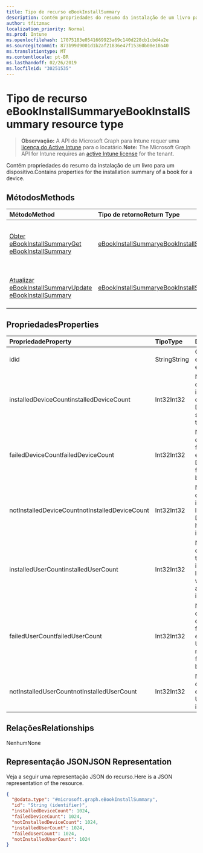 ```yaml
---
title: Tipo de recurso eBookInstallSummary
description: Contém propriedades do resumo da instalação de um livro para um dispositivo.
author: tfitzmac
localization_priority: Normal
ms.prod: Intune
ms.openlocfilehash: 17075183e0541669923a69c140d228cb1cbd4a2e
ms.sourcegitcommit: 873b99d9001d1b2af21836e47f15360b08e10a40
ms.translationtype: MT
ms.contentlocale: pt-BR
ms.lasthandoff: 02/26/2019
ms.locfileid: "30251535"
---
```

# <a name="ebookinstallsummary-resource-type"></a><span data-ttu-id="73b33-103">Tipo de recurso eBookInstallSummary</span><span class="sxs-lookup"><span data-stu-id="73b33-103">eBookInstallSummary resource type</span></span>

> <span data-ttu-id="73b33-104">**Observação:** A API do Microsoft Graph para Intune requer uma [licença do Active Intune](https://go.microsoft.com/fwlink/?linkid=839381) para o locatário.</span><span class="sxs-lookup"><span data-stu-id="73b33-104">**Note:** The Microsoft Graph API for Intune requires an [active Intune license](https://go.microsoft.com/fwlink/?linkid=839381) for the tenant.</span></span>

<span data-ttu-id="73b33-105">Contém propriedades do resumo da instalação de um livro para um dispositivo.</span><span class="sxs-lookup"><span data-stu-id="73b33-105">Contains properties for the installation summary of a book for a device.</span></span>

## <a name="methods"></a><span data-ttu-id="73b33-106">Métodos</span><span class="sxs-lookup"><span data-stu-id="73b33-106">Methods</span></span>
|<span data-ttu-id="73b33-107">Método</span><span class="sxs-lookup"><span data-stu-id="73b33-107">Method</span></span>|<span data-ttu-id="73b33-108">Tipo de retorno</span><span class="sxs-lookup"><span data-stu-id="73b33-108">Return Type</span></span>|<span data-ttu-id="73b33-109">Descrição</span><span class="sxs-lookup"><span data-stu-id="73b33-109">Description</span></span>|
|:---|:---|:---|
|[<span data-ttu-id="73b33-110">Obter eBookInstallSummary</span><span class="sxs-lookup"><span data-stu-id="73b33-110">Get eBookInstallSummary</span></span>](../api/intune-books-ebookinstallsummary-get.md)|[<span data-ttu-id="73b33-111">eBookInstallSummary</span><span class="sxs-lookup"><span data-stu-id="73b33-111">eBookInstallSummary</span></span>](../resources/intune-books-ebookinstallsummary.md)|<span data-ttu-id="73b33-112">Ler propriedades e relações de objetos de [eBookInstallSummary](../resources/intune-books-ebookinstallsummary.md).</span><span class="sxs-lookup"><span data-stu-id="73b33-112">Read properties and relationships of the [eBookInstallSummary](../resources/intune-books-ebookinstallsummary.md) object.</span></span>|
|[<span data-ttu-id="73b33-113">Atualizar eBookInstallSummary</span><span class="sxs-lookup"><span data-stu-id="73b33-113">Update eBookInstallSummary</span></span>](../api/intune-books-ebookinstallsummary-update.md)|[<span data-ttu-id="73b33-114">eBookInstallSummary</span><span class="sxs-lookup"><span data-stu-id="73b33-114">eBookInstallSummary</span></span>](../resources/intune-books-ebookinstallsummary.md)|<span data-ttu-id="73b33-115">Atualizar as propriedades de um objeto de [eBookInstallSummary](../resources/intune-books-ebookinstallsummary.md).</span><span class="sxs-lookup"><span data-stu-id="73b33-115">Update the properties of a [eBookInstallSummary](../resources/intune-books-ebookinstallsummary.md) object.</span></span>|

## <a name="properties"></a><span data-ttu-id="73b33-116">Propriedades</span><span class="sxs-lookup"><span data-stu-id="73b33-116">Properties</span></span>
|<span data-ttu-id="73b33-117">Propriedade</span><span class="sxs-lookup"><span data-stu-id="73b33-117">Property</span></span>|<span data-ttu-id="73b33-118">Tipo</span><span class="sxs-lookup"><span data-stu-id="73b33-118">Type</span></span>|<span data-ttu-id="73b33-119">Descrição</span><span class="sxs-lookup"><span data-stu-id="73b33-119">Description</span></span>|
|:---|:---|:---|
|<span data-ttu-id="73b33-120">id</span><span class="sxs-lookup"><span data-stu-id="73b33-120">id</span></span>|<span data-ttu-id="73b33-121">String</span><span class="sxs-lookup"><span data-stu-id="73b33-121">String</span></span>|<span data-ttu-id="73b33-122">Chave da entidade.</span><span class="sxs-lookup"><span data-stu-id="73b33-122">Key of the entity.</span></span>|
|<span data-ttu-id="73b33-123">installedDeviceCount</span><span class="sxs-lookup"><span data-stu-id="73b33-123">installedDeviceCount</span></span>|<span data-ttu-id="73b33-124">Int32</span><span class="sxs-lookup"><span data-stu-id="73b33-124">Int32</span></span>|<span data-ttu-id="73b33-125">Número de dispositivos que instalaram este livro com êxito.</span><span class="sxs-lookup"><span data-stu-id="73b33-125">Number of Devices that have successfully installed this book.</span></span>|
|<span data-ttu-id="73b33-126">failedDeviceCount</span><span class="sxs-lookup"><span data-stu-id="73b33-126">failedDeviceCount</span></span>|<span data-ttu-id="73b33-127">Int32</span><span class="sxs-lookup"><span data-stu-id="73b33-127">Int32</span></span>|<span data-ttu-id="73b33-128">Número de dispositivos que falharam ao instalar este livro.</span><span class="sxs-lookup"><span data-stu-id="73b33-128">Number of Devices that have failed to install this book.</span></span>|
|<span data-ttu-id="73b33-129">notInstalledDeviceCount</span><span class="sxs-lookup"><span data-stu-id="73b33-129">notInstalledDeviceCount</span></span>|<span data-ttu-id="73b33-130">Int32</span><span class="sxs-lookup"><span data-stu-id="73b33-130">Int32</span></span>|<span data-ttu-id="73b33-131">Número de dispositivos que não instalaram este livro.</span><span class="sxs-lookup"><span data-stu-id="73b33-131">Number of Devices that does not have this book installed.</span></span>|
|<span data-ttu-id="73b33-132">installedUserCount</span><span class="sxs-lookup"><span data-stu-id="73b33-132">installedUserCount</span></span>|<span data-ttu-id="73b33-133">Int32</span><span class="sxs-lookup"><span data-stu-id="73b33-133">Int32</span></span>|<span data-ttu-id="73b33-134">Número de usuários cujos dispositivos tiveram êxito ao instalar este livro.</span><span class="sxs-lookup"><span data-stu-id="73b33-134">Number of Users whose devices have all succeeded to install this book.</span></span>|
|<span data-ttu-id="73b33-135">failedUserCount</span><span class="sxs-lookup"><span data-stu-id="73b33-135">failedUserCount</span></span>|<span data-ttu-id="73b33-136">Int32</span><span class="sxs-lookup"><span data-stu-id="73b33-136">Int32</span></span>|<span data-ttu-id="73b33-137">Número de usuários que têm um ou mais dispositivos que falharam ao instalar este livro.</span><span class="sxs-lookup"><span data-stu-id="73b33-137">Number of Users that have 1 or more device that failed to install this book.</span></span>|
|<span data-ttu-id="73b33-138">notInstalledUserCount</span><span class="sxs-lookup"><span data-stu-id="73b33-138">notInstalledUserCount</span></span>|<span data-ttu-id="73b33-139">Int32</span><span class="sxs-lookup"><span data-stu-id="73b33-139">Int32</span></span>|<span data-ttu-id="73b33-140">Número de usuários que não instalaram este livro.</span><span class="sxs-lookup"><span data-stu-id="73b33-140">Number of Users that did not install this book.</span></span>|

## <a name="relationships"></a><span data-ttu-id="73b33-141">Relações</span><span class="sxs-lookup"><span data-stu-id="73b33-141">Relationships</span></span>
<span data-ttu-id="73b33-142">Nenhum</span><span class="sxs-lookup"><span data-stu-id="73b33-142">None</span></span>

## <a name="json-representation"></a><span data-ttu-id="73b33-143">Representação JSON</span><span class="sxs-lookup"><span data-stu-id="73b33-143">JSON Representation</span></span>
<span data-ttu-id="73b33-144">Veja a seguir uma representação JSON do recurso.</span><span class="sxs-lookup"><span data-stu-id="73b33-144">Here is a JSON representation of the resource.</span></span>
<!-- {
  "blockType": "resource",
  "keyProperty": "id",
  "@odata.type": "microsoft.graph.eBookInstallSummary"
}
-->
``` json
{
  "@odata.type": "#microsoft.graph.eBookInstallSummary",
  "id": "String (identifier)",
  "installedDeviceCount": 1024,
  "failedDeviceCount": 1024,
  "notInstalledDeviceCount": 1024,
  "installedUserCount": 1024,
  "failedUserCount": 1024,
  "notInstalledUserCount": 1024
}
```



